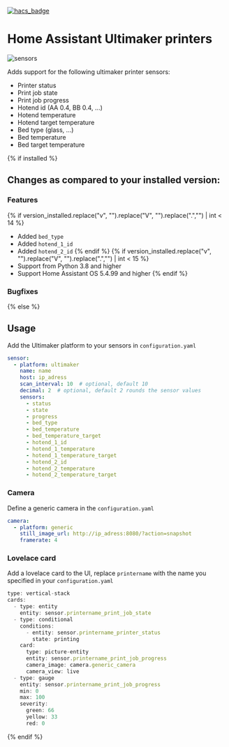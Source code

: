 [![hacs_badge](https://img.shields.io/badge/HACS-Default-orange.svg?style=for-the-badge)](https://github.com/custom-components/hacs)
# Home Assistant Ultimaker printers

![sensors](https://github.com/jellespijker/home-assistant-ultimaker/raw/main/resources/home-assistant-um.png)

Adds support for the following ultimaker printer sensors:

- Printer status
- Print job state
- Print job progress
- Hotend id (AA 0.4, BB 0.4, ...)
- Hotend temperature
- Hotend target temperature
- Bed type (glass, ...)
- Bed temperature
- Bed target temperature

{% if installed %}
## Changes as compared to your installed version:

### Features

{% if version_installed.replace("v", "").replace("V", "").replace(".","") | int < 14  %}
- Added `bed_type`
- Added `hotend_1_id`
- Added `hotend_2_id`
{% endif %}
{% if version_installed.replace("v", "").replace("V", "").replace(".","") | int < 15  %}
- Support from Python 3.8 and higher
- Support Home Assistant OS 5.4.99 and higher
{% endif %}

### Bugfixes

{% else %}

## Usage

Add the Ultimaker platform to your sensors in `configuration.yaml`

```yaml
sensor:
  - platform: ultimaker
    name: name
    host: ip_adress
    scan_interval: 10  # optional, default 10
    decimal: 2  # optional, default 2 rounds the sensor values
    sensors:
      - status
      - state
      - progress
      - bed_type
      - bed_temperature
      - bed_temperature_target
      - hotend_1_id
      - hotend_1_temperature
      - hotend_1_temperature_target
      - hotend_2_id
      - hotend_2_temperature
      - hotend_2_temperature_target
```

### Camera
Define a generic camera in the `configuration.yaml`

```yaml
camera:
  - platform: generic
    still_image_url: http://ip_adress:8080/?action=snapshot
    framerate: 4
```

### Lovelace card

Add a lovelace card to the UI, replace `printername` with the name you specified in your `configuration.yaml`

```typescript
type: vertical-stack
cards:
  - type: entity
    entity: sensor.printername_print_job_state
  - type: conditional
    conditions:
      - entity: sensor.printername_printer_status
        state: printing
    card:
      type: picture-entity
      entity: sensor.printername_print_job_progress
      camera_image: camera.generic_camera
      camera_view: live
  - type: gauge
    entity: sensor.printername_print_job_progress
    min: 0
    max: 100
    severity:
      green: 66
      yellow: 33
      red: 0
```

{% endif %}

